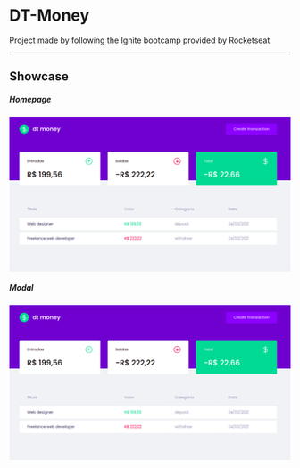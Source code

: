 # DT-Money

Project made by following the Ignite bootcamp provided by Rocketseat

<hr/>

## Showcase

##### Homepage

<img align="center"  src="assets/homepage.png" />

##### Modal
<img align="center" src="assets/homepage.png" />
